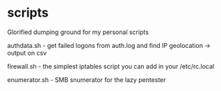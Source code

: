 scripts
=======
Glorified dumping ground for my personal scripts

authdata.sh - get failed logons from auth.log and find IP geolocation -> output on csv

firewall.sh - the simplest iptables script you can add in your /etc/rc.local

enumerator.sh - SMB snumerator for the lazy pentester
